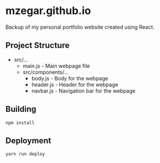 # mzegar.github.io

Backup of my personal portfolio website created using React. 

## Project Structure

- src/...
  - main.js - Main webpage file
  - src/components/...
    - body.js - Body for the webpage
    - header.js - Header for the webpage
    - navbar.js - Navigation bar for the webpage
    
## Building

`npm install`
    
## Deployment

`yarn run deploy`
